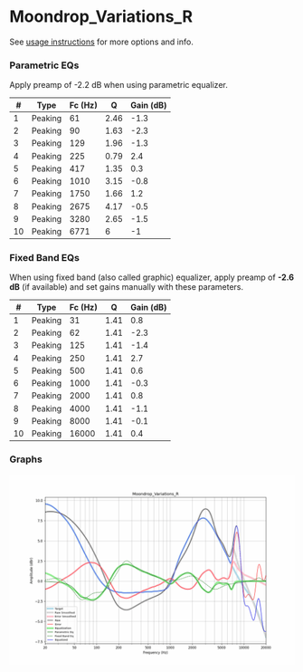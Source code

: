 # Moondrop_Variations_R
See [usage instructions](https://github.com/jaakkopasanen/AutoEq#usage) for more options and info.

### Parametric EQs
Apply preamp of -2.2 dB when using parametric equalizer.

|   # | Type    |   Fc (Hz) |    Q |   Gain (dB) |
|-----|---------|-----------|------|-------------|
|   1 | Peaking |        61 | 2.46 |        -1.3 |
|   2 | Peaking |        90 | 1.63 |        -2.3 |
|   3 | Peaking |       129 | 1.96 |        -1.3 |
|   4 | Peaking |       225 | 0.79 |         2.4 |
|   5 | Peaking |       417 | 1.35 |         0.3 |
|   6 | Peaking |      1010 | 3.15 |        -0.8 |
|   7 | Peaking |      1750 | 1.66 |         1.2 |
|   8 | Peaking |      2675 | 4.17 |        -0.5 |
|   9 | Peaking |      3280 | 2.65 |        -1.5 |
|  10 | Peaking |      6771 | 6    |        -1   |

### Fixed Band EQs
When using fixed band (also called graphic) equalizer, apply preamp of **-2.6 dB** (if available) and set gains manually with these parameters.

|   # | Type    |   Fc (Hz) |    Q |   Gain (dB) |
|-----|---------|-----------|------|-------------|
|   1 | Peaking |        31 | 1.41 |         0.8 |
|   2 | Peaking |        62 | 1.41 |        -2.3 |
|   3 | Peaking |       125 | 1.41 |        -1.4 |
|   4 | Peaking |       250 | 1.41 |         2.7 |
|   5 | Peaking |       500 | 1.41 |         0.6 |
|   6 | Peaking |      1000 | 1.41 |        -0.3 |
|   7 | Peaking |      2000 | 1.41 |         0.8 |
|   8 | Peaking |      4000 | 1.41 |        -1.1 |
|   9 | Peaking |      8000 | 1.41 |        -0.1 |
|  10 | Peaking |     16000 | 1.41 |         0.4 |

### Graphs
![](./Moondrop_Variations_R.png)
